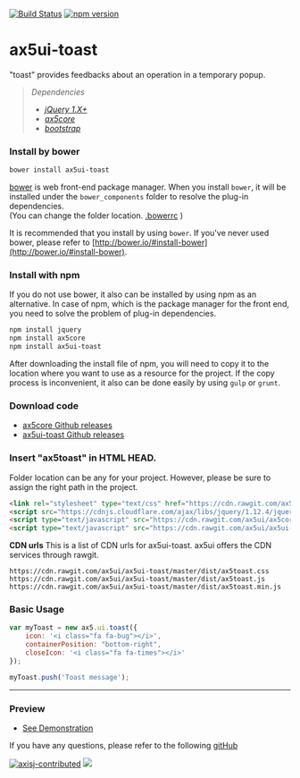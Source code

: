 [![Build Status](https://travis-ci.org/ax5ui/ax5ui-toast.svg?branch=master)](https://travis-ci.org/ax5ui/ax5ui-toast)
[![npm version](https://badge.fury.io/js/ax5ui-toast.svg)](https://badge.fury.io/js/ax5ui-toast)

# ax5ui-toast
"toast" provides feedbacks about an operation in a temporary popup.

> *Dependencies*
> * _[jQuery 1.X+](http://jquery.com/)_
> * _[ax5core](http://ax5.io/ax5core)_
> * _[bootstrap](http://getbootstrap.com/)_


### Install by bower
```sh
bower install ax5ui-toast
```
[bower](http://bower.io/#install-bower) is web front-end package manager.
When you install `bower`, it will be installed under the `bower_components` folder to resolve the plug-in dependencies.  
(You can change the folder location. [.bowerrc](http://bower.io/docs/config/#bowerrc-specification) )

It is recommended that you install by using `bower`. 
If you've never used bower, please refer to [http://bower.io/#install-bower](http://bower.io/#install-bower).

### Install with npm
If you do not use bower, it also can be installed by using npm as an alternative.
In case of npm, which is the package manager for the front end, you need to solve the problem of plug-in dependencies.

```sh
npm install jquery
npm install ax5core
npm install ax5ui-toast
```

After downloading the install file of npm, you will need to copy it to the location where you want to use as a resource for the project.
If the copy process is inconvenient, it also can be done easily by using `gulp` or `grunt`.

### Download code
- [ax5core Github releases](https://github.com/ax5ui/ax5core/releases)
- [ax5ui-toast Github releases](https://github.com/ax5ui/ax5ui-toast/releases)


### Insert "ax5toast" in HTML HEAD.

Folder location can be any for your project. However, please be sure to assign the right path in the project.

```html
<link rel="stylesheet" type="text/css" href="https://cdn.rawgit.com/ax5ui/ax5ui-toast/master/dist/ax5toast.css" />
<script src="https://cdnjs.cloudflare.com/ajax/libs/jquery/1.12.4/jquery.min.js"></script>
<script type="text/javascript" src="https://cdn.rawgit.com/ax5ui/ax5core/master/dist/ax5core.min.js"></script>
<script type="text/javascript" src="https://cdn.rawgit.com/ax5ui/ax5ui-toast/master/dist/ax5toast.min.js"></script>
```

**CDN urls**
This is a list of CDN urls for ax5ui-toast. ax5ui offers the CDN services through rawgit.
```
https://cdn.rawgit.com/ax5ui/ax5ui-toast/master/dist/ax5toast.css
https://cdn.rawgit.com/ax5ui/ax5ui-toast/master/dist/ax5toast.js
https://cdn.rawgit.com/ax5ui/ax5ui-toast/master/dist/ax5toast.min.js
```

### Basic Usage
```js
var myToast = new ax5.ui.toast({
    icon: '<i class="fa fa-bug"></i>',
    containerPosition: "bottom-right",
    closeIcon: '<i class="fa fa-times"></i>'
});

myToast.push('Toast message');
```

- - -

### Preview
- [See Demonstration](http://ax5.io/ax5ui-toast/demo/index.html)

If you have any questions, please refer to the following [gitHub](https://github.com/ax5ui/ax5ui-kernel)


[![axisj-contributed](https://img.shields.io/badge/AXISJ.com-Contributed-green.svg)](https://github.com/axisj) ![](https://img.shields.io/badge/Seowoo-Mondo&Thomas-red.svg)
